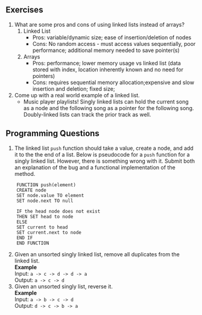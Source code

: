 ## Exercises
1. What are some pros and cons of using linked lists instead of arrays?
    1. Linked List
        * Pros: variable/dynamic size; ease of insertion/deletion of nodes
        * Cons: No random access - must access values sequentially, poor performance; additional memory needed to save pointer(s)
    1. Arrays
        * Pros: performance; lower memory usage vs linked list (data stored with index, location inherently known and no need for pointers)
        * Cons: requires sequential memory allocation;expensive and slow insertion and deletion; fixed size; 
2. Come up with a real world example of a linked list.
    * Music player playlists! Singly linked lists can hold the current song as a node and the following song as a pointer for the following song. Doubly-linked lists can track the prior track as well.
## Programming Questions
1. The linked list `push` function should take a value, create a node, and add it to the the end of a list. Below is pseudocode for a `push` function for a singly linked list. However, there is something wrong with it. Submit both an explanation of the bug and a functional implementation of the method.  
```
    FUNCTION push(element)
    CREATE node
    SET node.value TO element
    SET node.next TO null

    IF the head node does not exist
    THEN SET head to node
    ELSE
    SET current to head
    SET current.next to node
    END IF
    END FUNCTION
```

2. Given an unsorted singly linked list, remove all duplicates from the linked list.  
   **Example**  
   Input: `a -> c -> d -> d -> a`  
   Output: `a -> c -> d`
3. Given an unsorted singly list, reverse it.  
   **Example**  
   Input: `a -> b -> c -> d`  
   Output: `d -> c -> b -> a`
